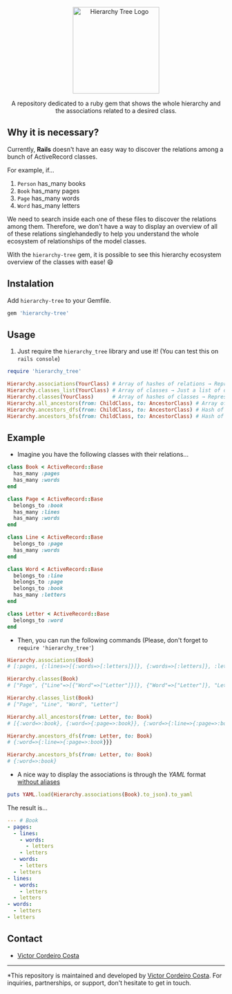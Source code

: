 <p align="center">
  <img src="https://i.imgur.com/gQlXIBG.png" alt="Hierarchy Tree Logo" width="200" height="200"/>
</p>

<p align="center">
A repository dedicated to a ruby gem that shows the whole hierarchy and the associations related to a desired class.
</p>

## Why it is necessary?

Currently, **Rails** doesn't have an easy way to discover the relations among a bunch of ActiveRecord classes.

For example, if...
1. `Person` has_many books
2. `Book` has_many pages
3. `Page` has_many words
4. `Word` has_many letters

We need to search inside each one of these files to discover the relations among them. Therefore, we don't have a way to display an overview of all of these relations singlehandedly to help you understand the whole ecosystem of relationships of the model classes.

With the `hierarchy-tree` gem, it is possible to see this hierarchy ecosystem overview of the classes with ease! :smile:

## Instalation

Add `hierarchy-tree` to your Gemfile.

```rb
gem 'hierarchy-tree'
```

## Usage

1. Just require the `hierarchy_tree` library and use it! (You can test this on `rails console`)

```rb
require 'hierarchy_tree'

Hierarchy.associations(YourClass) # Array of hashes of relations → Representing the hierarchy symbolized relations
Hierarchy.classes_list(YourClass) # Array of classes → Just a list of descendant classes, without representing the relations
Hierarchy.classes(YourClass)      # Array of hashes of classes → Representing the hierarchy of relations as stringified classes instead of symbolized relations
Hierarchy.all_ancestors(from: ChildClass, to: AncestorClass) # Array of relations → Representing all the possible paths starting from the ChildClass until it reaches AncestorClass
Hierarchy.ancestors_dfs(from: ChildClass, to: AncestorClass) # Hash of relations → Representing the ancestors hierarchy starting from the ChildClass until it reaches AncestorClass searching by Depth First Search
Hierarchy.ancestors_bfs(from: ChildClass, to: AncestorClass) # Hash of relations → Representing the ancestors hierarchy starting from the ChildClass until it reaches AncestorClass searching by Breadth First Search
```

## Example

* Imagine you have the following classes with their relations...

```rb
class Book < ActiveRecord::Base
  has_many :pages
  has_many :words
end

class Page < ActiveRecord::Base
  belongs_to :book
  has_many :lines
  has_many :words
end

class Line < ActiveRecord::Base
  belongs_to :page
  has_many :words
end

class Word < ActiveRecord::Base
  belongs_to :line
  belongs_to :page
  belongs_to :book
  has_many :letters
end

class Letter < ActiveRecord::Base
  belongs_to :word
end
```

* Then, you can run the following commands (Please, don't forget to `require 'hierarchy_tree'`)

```rb
Hierarchy.associations(Book)
# [:pages, {:lines=>[{:words=>[:letters]}]}, {:words=>[:letters]}, :letters]

Hierarchy.classes(Book)
# ["Page", {"Line"=>[{"Word"=>["Letter"]}]}, {"Word"=>["Letter"]}, "Letter"]

Hierarchy.classes_list(Book)
# ["Page", "Line", "Word", "Letter"]

Hierarchy.all_ancestors(from: Letter, to: Book)
# [{:word=>:book}, {:word=>{:page=>:book}}, {:word=>{:line=>{:page=>:book}}}]

Hierarchy.ancestors_dfs(from: Letter, to: Book)
# {:word=>{:line=>{:page=>:book}}}

Hierarchy.ancestors_bfs(from: Letter, to: Book)
# {:word=>:book}
```

* A nice way to display the associations is through the *YAML* format [without aliases](https://stackoverflow.com/questions/3981128/ruby-yaml-write-without-aliases/3990318)

```rb
puts YAML.load(Hierarchy.associations(Book).to_json).to_yaml
```

The result is...

```yml
--- # Book
- pages:
  - lines:
    - words:
      - letters
    - letters
  - words:
    - letters
  - letters
- lines:
  - words:
    - letters
  - letters
- words:
  - letters
- letters
```

## Contact

* [Victor Cordeiro Costa](https://www.linkedin.com/in/victor-costa-0bba7197/)

---

*This repository is maintained and developed by [Victor Cordeiro Costa](https://www.linkedin.com/in/victor-costa-0bba7197/). For inquiries, partnerships, or support, don't hesitate to get in touch.
